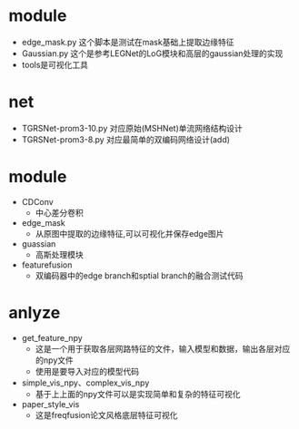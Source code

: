 # module
- edge_mask.py 这个脚本是测试在mask基础上提取边缘特征
- Gaussian.py 这个是参考LEGNet的LoG模块和高层的gaussian处理的实现
- tools是可视化工具

# net
- TGRSNet-prom3-10.py 对应原始(MSHNet)单流网络结构设计
- TGRSNet-prom3-8.py 对应最简单的双编码网络设计(add)

# module
- CDConv 
  - 中心差分卷积
- edge_mask
  - 从原图中提取的边缘特征,可以可视化并保存edge图片
- guassian
  - 高斯处理模块
- featurefusion
  - 双编码器中的edge branch和sptial branch的融合测试代码

# anlyze
- get_feature_npy
  - 这是一个用于获取各层网路特征的文件，输入模型和数据，输出各层对应的npy文件
  - 使用是要导入对应的模型代码
- simple_vis_npy、complex_vis_npy
  - 基于上上面的npy文件可以是实现简单和复杂的特征可视化
- paper_style_vis
  - 这是freqfusion论文风格底层特征可视化